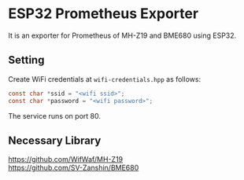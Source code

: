 # ESP32 Prometheus Exporter
It is an exporter for Prometheus of MH-Z19 and BME680 using ESP32.

## Setting
Create WiFi credentials at `wifi-credentials.hpp` as follows:
``` c
const char *ssid = "<wifi ssid>";
const char *password = "<wifi password>";
```

The service runs on port 80.

## Necessary Library

https://github.com/WifWaf/MH-Z19  
https://github.com/SV-Zanshin/BME680
